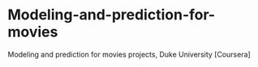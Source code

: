 # Modeling-and-prediction-for-movies
Modeling and prediction for movies projects, Duke University [Coursera]

